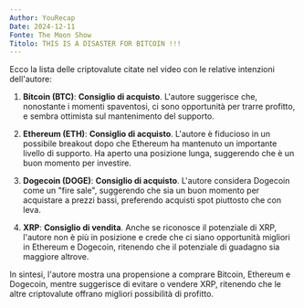 ```yaml
---
Author: YouRecap
Date: 2024-12-11
Fonte: The Moon Show
Titolo: THIS IS A DISASTER FOR BITCOIN !!!
---
```


Ecco la lista delle criptovalute citate nel video con le relative intenzioni dell'autore:

1. **Bitcoin (BTC)**: **Consiglio di acquisto**. L'autore suggerisce che, nonostante i momenti spaventosi, ci sono opportunità per trarre profitto, e sembra ottimista sul mantenimento del supporto.

2. **Ethereum (ETH)**: **Consiglio di acquisto**. L'autore è fiducioso in un possibile breakout dopo che Ethereum ha mantenuto un importante livello di supporto. Ha aperto una posizione lunga, suggerendo che è un buon momento per investire.

3. **Dogecoin (DOGE)**: **Consiglio di acquisto**. L'autore considera Dogecoin come un "fire sale", suggerendo che sia un buon momento per acquistare a prezzi bassi, preferendo acquisti spot piuttosto che con leva.

4. **XRP**: **Consiglio di vendita**. Anche se riconosce il potenziale di XRP, l'autore non è più in posizione e crede che ci siano opportunità migliori in Ethereum e Dogecoin, ritenendo che il potenziale di guadagno sia maggiore altrove.

In sintesi, l'autore mostra una propensione a comprare Bitcoin, Ethereum e Dogecoin, mentre suggerisce di evitare o vendere XRP, ritenendo che le altre criptovalute offrano migliori possibilità di profitto.
